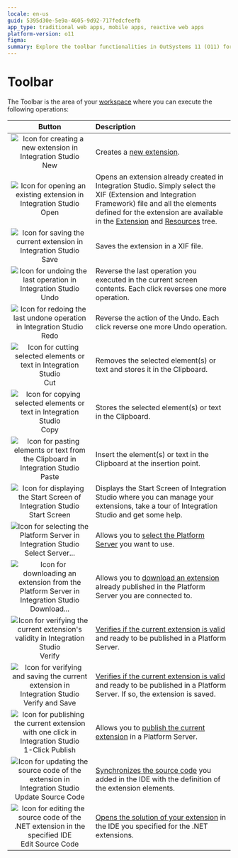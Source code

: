 ```yaml
---
locale: en-us
guid: 5395d30e-5e9a-4605-9d92-717fedcfeefb
app_type: traditional web apps, mobile apps, reactive web apps
platform-version: o11
figma:
summary: Explore the toolbar functionalities in OutSystems 11 (O11) for managing extensions in Integration Studio.
---
```

# Toolbar

The Toolbar is the area of your [workspace](<workspace.md>) where you can execute the following operations:

Button | Description
:-----:|:-----------
![Icon for creating a new extension in Integration Studio](images/file-new.gif "New Button") New | Creates a [new extension](<../../integration-with-systems/integration-studio/extension-life-cycle/extension-create.md>).
![Icon for opening an existing extension in Integration Studio](images/file-open.gif "Open Button") Open | Opens an extension already created in Integration Studio. Simply select the XIF (Extension and Integration Framework) file and all the elements defined for the extension are available in the [Extension](<multi-tree-navigator.md>) and [Resources](<resources-tree.md>) tree.
![Icon for saving the current extension in Integration Studio](images/file-save.gif "Save Button") Save | Saves the extension in a XIF file.
![Icon for undoing the last operation in Integration Studio](images/file-undo.gif "Undo Button") Undo | Reverse the last operation you executed in the current screen contents. Each click reverses one more operation.
![Icon for redoing the last undone operation in Integration Studio](images/file-redo.gif "Redo Button") Redo | Reverse the action of the Undo. Each click reverse one more Undo operation.
![Icon for cutting selected elements or text in Integration Studio](images/file-cut.gif "Cut Button") Cut | Removes the selected element(s) or text and stores it in the Clipboard.
![Icon for copying selected elements or text in Integration Studio](images/file-copy.gif "Copy Button") Copy | Stores the selected element(s) or text in the Clipboard.
![Icon for pasting elements or text from the Clipboard in Integration Studio](images/file-paste.gif "Paste Button") Paste | Insert the element(s) or text in the Clipboard at the insertion point.
![Icon for displaying the Start Screen of Integration Studio](images/home.gif "Start Screen Button") Start Screen | Displays the Start Screen of Integration Studio where you can manage your extensions, take a tour of Integration Studio and get some help.
![Icon for selecting the Platform Server in Integration Studio](images/connect-server.gif "Select Server Button") Select Server... | Allows you to [select the Platform Server](<menu/file/server-select-window.md>) you want to use.
![Icon for downloading an extension from the Platform Server in Integration Studio](images/download-icon.gif "Download Button") Download... | Allows you to [download an extension](<../../integration-with-systems/integration-studio/managing-extensions/extension-download.md>) already published in the Platform Server you are connected to.
![Icon for verifying the current extension's validity in Integration Studio](images/validate.gif "Verify Button") Verify | [Verifies if the current extension is valid](<../../integration-with-systems/integration-studio/extension-life-cycle/extension-verify.md>) and ready to be published in a Platform Server.
![Icon for verifying and saving the current extension in Integration Studio](images/verify-save-icon.gif "Verify and Save Button") Verify and Save | [Verifies if the current extension is valid](<../../integration-with-systems/integration-studio/extension-life-cycle/extension-verify.md>) and ready to be published in a Platform Server. If so, the extension is saved.
![Icon for publishing the current extension with one click in Integration Studio](images/1-click-publish-icon.gif "1-Click Publish Button") 1-Click Publish | Allows you to [publish the current extension](<../../integration-with-systems/integration-studio/extension-life-cycle/extension-1-cp.md>) in a Platform Server.
![Icon for updating the source code of the extension in Integration Studio](images/update-source-code.gif "Update Source Code Button") Update Source Code | [Synchronizes the source code](<../../integration-with-systems/integration-studio/extension-life-cycle/extension-update-source-code.md>) you added in the IDE with the definition of the extension elements.
![Icon for editing the source code of the .NET extension in the specified IDE](images/launch-ide-net.gif "Edit Source Code Button") Edit Source Code | [Opens the solution of your extension](<../../integration-with-systems/integration-studio/extension-life-cycle/extension-code-edit.md>) in the IDE you specified for the .NET extensions.
